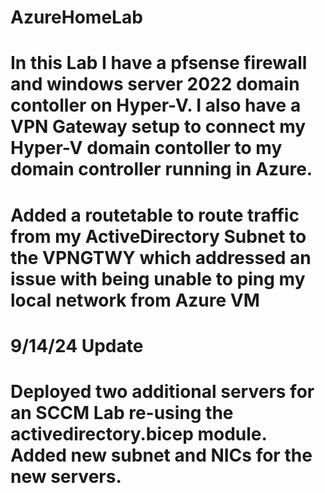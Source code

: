 # AzureHomeLab
# In this Lab I have a pfsense firewall and windows server 2022 domain contoller on Hyper-V. I also have a VPN Gateway setup to connect my Hyper-V domain contoller to my domain controller running in Azure. 

# Added a routetable to route traffic from my ActiveDirectory Subnet to the VPNGTWY which addressed an issue with being unable to ping my local network from Azure VM

# 9/14/24 Update
# Deployed two additional servers for an SCCM Lab re-using the activedirectory.bicep module. Added new subnet and NICs for the new servers. 
